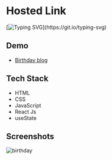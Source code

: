 # Hosted Link
[![Typing SVG](https://readme-typing-svg.demolab.com?font=Fira+Code&pause=1000&color=F7701A&random=false&width=435&lines=Hi!+Guys++%F0%9F%91%8B;This+is+just+a+birthday+Project.)](https://git.io/typing-svg)


## Demo


- [Birthday blog](https://brithday-blog.netlify.app)

## Tech Stack

- HTML
- CSS
- JavaScript
- React Js
- useState

## Screenshots
![birthday](https://github.com/PriyajitMaity/projects/assets/134254753/c4b2a6e7-1327-4e98-9cd4-bc39688b1d7b)

